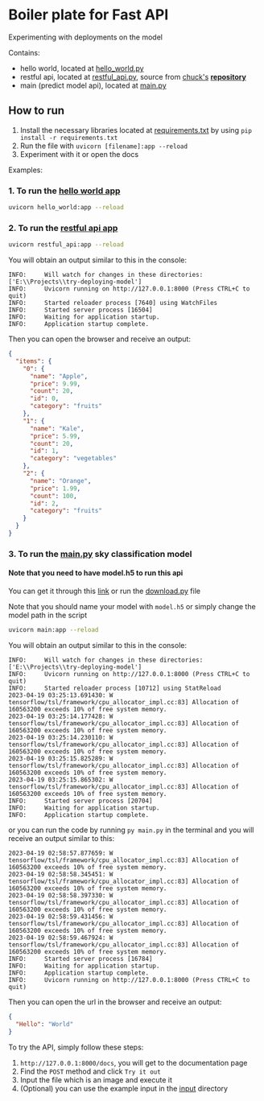 # Boiler plate for Fast API

Experimenting with deployments on the model

Contains:

- hello world, located at [hello_world.py](hello_world.py)
- restful api, located at [restful_api.py](restful_api.py), source from [chuck's](https://github.com/chuck1z) [**repository**](https://github.com/chuck1z/deploy-model)
- main (predict model api), located at [main.py](main.py)

## How to run

1. Install the necessary libraries located at [requirements.txt](requirements.txt) by using `pip install -r requirements.txt`
2. Run the file with `uvicorn [filename]:app --reload`
3. Experiment with it or open the docs

Examples:

### 1. To run the [hello world app](hello_world.py)

```bash
uvicorn hello_world:app --reload
```

### 2. To run the [restful api app](restful_api.py)

```bash
uvicorn restful_api:app --reload
```

You will obtain an output similar to this in the console:

```text
INFO:     Will watch for changes in these directories: ['E:\\Projects\\try-deploying-model']
INFO:     Uvicorn running on http://127.0.0.1:8000 (Press CTRL+C to quit)
INFO:     Started reloader process [7640] using WatchFiles
INFO:     Started server process [16504]
INFO:     Waiting for application startup.
INFO:     Application startup complete.
```

Then you can open the browser and receive an output:

```json
{
  "items": {
    "0": {
      "name": "Apple",
      "price": 9.99,
      "count": 20,
      "id": 0,
      "category": "fruits"
    },
    "1": {
      "name": "Kale",
      "price": 5.99,
      "count": 20,
      "id": 1,
      "category": "vegetables"
    },
    "2": {
      "name": "Orange",
      "price": 1.99,
      "count": 100,
      "id": 2,
      "category": "fruits"
    }
  }
}
```

### 3. To run the [main.py](main.py) sky classification model

#### Note that you need to have model.h5 to run this api

You can get it through this [link](https://drive.google.com/file/d/1U5B9TSl6RXTBzL6mXsMwE2sbpeMMVnZI/view?usp=sharing) or run the [download.py](download.py) file

Note that you should name your model with `model.h5` or simply change the model path in the script

```bash
uvicorn main:app --reload
```

You will obtain an output similar to this in the console:

```text
INFO:     Will watch for changes in these directories: ['E:\\Projects\\try-deploying-model']
INFO:     Uvicorn running on http://127.0.0.1:8000 (Press CTRL+C to quit)
INFO:     Started reloader process [10712] using StatReload
2023-04-19 03:25:13.691430: W tensorflow/tsl/framework/cpu_allocator_impl.cc:83] Allocation of 160563200 exceeds 10% of free system memory.
2023-04-19 03:25:14.177428: W tensorflow/tsl/framework/cpu_allocator_impl.cc:83] Allocation of 160563200 exceeds 10% of free system memory.
2023-04-19 03:25:14.230110: W tensorflow/tsl/framework/cpu_allocator_impl.cc:83] Allocation of 160563200 exceeds 10% of free system memory.
2023-04-19 03:25:15.825289: W tensorflow/tsl/framework/cpu_allocator_impl.cc:83] Allocation of 160563200 exceeds 10% of free system memory.
2023-04-19 03:25:15.865302: W tensorflow/tsl/framework/cpu_allocator_impl.cc:83] Allocation of 160563200 exceeds 10% of free system memory.
INFO:     Started server process [20704]
INFO:     Waiting for application startup.
INFO:     Application startup complete.
```

or you can run the code by running `py main.py` in the terminal and you will receive an output similar to this:

```text
2023-04-19 02:58:57.877659: W tensorflow/tsl/framework/cpu_allocator_impl.cc:83] Allocation of 160563200 exceeds 10% of free system memory.
2023-04-19 02:58:58.345451: W tensorflow/tsl/framework/cpu_allocator_impl.cc:83] Allocation of 160563200 exceeds 10% of free system memory.
2023-04-19 02:58:58.397330: W tensorflow/tsl/framework/cpu_allocator_impl.cc:83] Allocation of 160563200 exceeds 10% of free system memory.
2023-04-19 02:58:59.431456: W tensorflow/tsl/framework/cpu_allocator_impl.cc:83] Allocation of 160563200 exceeds 10% of free system memory.
2023-04-19 02:58:59.467924: W tensorflow/tsl/framework/cpu_allocator_impl.cc:83] Allocation of 160563200 exceeds 10% of free system memory.
INFO:     Started server process [16784]
INFO:     Waiting for application startup.
INFO:     Application startup complete.
INFO:     Uvicorn running on http://127.0.0.1:8000 (Press CTRL+C to quit)
```

Then you can open the url in the browser and receive an output:

```json
{
  "Hello": "World"
}
```

To try the API, simply follow these steps:

1. `http://127.0.0.1:8000/docs`, you will get to the documentation page
2. Find the `POST` method and click `Try it out`
3. Input the file which is an image and execute it
4. (Optional) you can use the example input in the [input](input) directory
